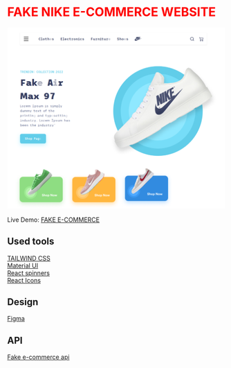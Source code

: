 <h1 style="color: red;">FAKE NIKE E-COMMERCE WEBSITE</h1>
<img src="https://github.com/bedena2000/fakenikeshop/blob/master/src/img/website.png" />

Live Demo: <a href="https://fake-nike-e-commerce.netlify.app/">FAKE E-COMMERCE</a>

<h2>Used tools</h2>
<a href="https://tailwindcss.com/">TAILWIND CSS</a> <br>
<a href="https://mui.com/">Material UI</a> <br>
<a href="https://www.davidhu.io/react-spinners/">React spinners</a> <br>
<a href="https://react-icons.github.io/react-icons/">React Icons</a> <br>
<h2>Design </h2>
<a href="https://www.figma.com/file/PMEgiHZvuPdhAgTmtoAbSI/EcommerceHeaderExplorations?node-id=0%3A1">Figma</a>
<h2>API</h2>
<a href="https://fakeapi.platzi.com/">Fake e-commerce api</a>
